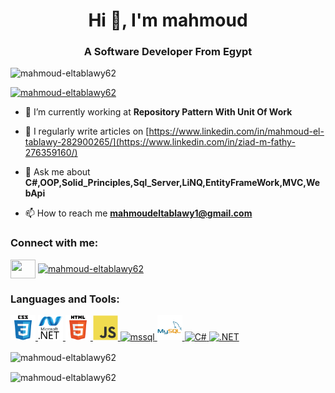 <h1 align="center">Hi 👋, I'm mahmoud</h1>
<h3 align="center">A Software Developer From Egypt</h3>
<p align="left"> <img src="https://komarev.com/ghpvc/?username=mahmoud-eltablawy62&label=Profile%20views&color=0e75b6&style=flat" alt="mahmoud-eltablawy62" /> </p>
<p align="left"> <a href="https://github.com/ryo-ma/github-profile-trophy"><img src="https://github-profile-trophy.vercel.app/?username=mahmoud-eltablawy62" alt="mahmoud-eltablawy62" /></a> </p>

- 🔭 I’m currently working at **Repository Pattern With Unit Of Work**

- 📝 I regularly write articles on [https://www.linkedin.com/in/mahmoud-el-tablawy-282900265/](https://www.linkedin.com/in/ziad-m-fathy-276359160/)

- 💬 Ask me about **C#,OOP,Solid_Principles,Sql_Server,LiNQ,EntityFrameWork,MVC,WebApi**

- 📫 How to reach me **mahmoudeltablawy1@gmail.com**

<h3 align="left">Connect with me:</h3>
<p align="left">
<a href="https:https://www.linkedin.com/in/mahmoud-el-tablawy-282900265/" target="blank"><img align="center" src="https://raw.githubusercontent.com/rahuldkjain/github-profile-readme-generator/master/src/images/icons/Social/linked-in-alt.svg" alt="" height="30" width="40" /></a>
<a href="https://codeforces.com/profile/Mahmoud_eltablawy55" target="blank"><img align="center" src="https://raw.githubusercontent.com/rahuldkjain/github-profile-readme-generator/master/src/images/icons/Social/codeforces.svg" alt="mahmoud-eltablawy62" height="30" width="40" /></a>
</p>

<h3 align="left">Languages and Tools:</h3>
<p align="left"> <a href="https://www.w3schools.com/css/" target="_blank" rel="noreferrer"> <img src="https://raw.githubusercontent.com/devicons/devicon/master/icons/css3/css3-original-wordmark.svg" alt="css3" width="40" height="40"/> </a> <a href="https://dotnet.microsoft.com/" target="_blank" rel="noreferrer"> <img src="https://raw.githubusercontent.com/devicons/devicon/master/icons/dot-net/dot-net-original-wordmark.svg" alt="dotnet" width="40" height="40"/> </a>  <a href="https://www.w3.org/html/" target="_blank" rel="noreferrer"> <img src="https://raw.githubusercontent.com/devicons/devicon/master/icons/html5/html5-original-wordmark.svg" alt="html5" width="40" height="40"/> </a> <a href="https://developer.mozilla.org/en-US/docs/Web/JavaScript" target="_blank" rel="noreferrer"> <img src="https://raw.githubusercontent.com/devicons/devicon/master/icons/javascript/javascript-original.svg" alt="javascript" width="40" height="40"/> </a>  <a href="https://www.microsoft.com/en-us/sql-server" target="_blank" rel="noreferrer"> <img src="https://www.svgrepo.com/show/303229/microsoft-sql-server-logo.svg" alt="mssql" width="40" height="40"/> </a> <a href="https://www.mysql.com/" target="_blank" rel="noreferrer"> <img src="https://raw.githubusercontent.com/devicons/devicon/master/icons/mysql/mysql-original-wordmark.svg" alt="mysql" width="40" height="40"/> </a> 
<a href="https://learn.microsoft.com/en-us/dotnet/csharp/tour-of-csharp/" target="_blank" rel="noreferrer"> <img src="https://seeklogo.com/images/C/c-sharp-c-logo-02F17714BA-seeklogo.com.png" alt="C#" width="40" height="40"/> </a> <a href="https://dotnet.microsoft.com/en-us/download/dotnet-framework" target="_blank" rel="noreferrer"> <img src="https://upload.wikimedia.org/wikipedia/commons/thumb/e/ee/.NET_Core_Logo.svg/2048px-.NET_Core_Logo.svg.png" alt=".NET" width="40" height="40"/> </a> 
</p>
</p>

<p><img align="center" src="https://github-readme-stats.vercel.app/api/top-langs?username=mahmoud-eltablawy62&show_icons=true&locale=en&layout=compact" alt="mahmoud-eltablawy62" /></p>


<p><img align="center" src="https://github-readme-streak-stats.herokuapp.com/?user=mahmoud-eltablawy62&" alt="mahmoud-eltablawy62" /></p>



